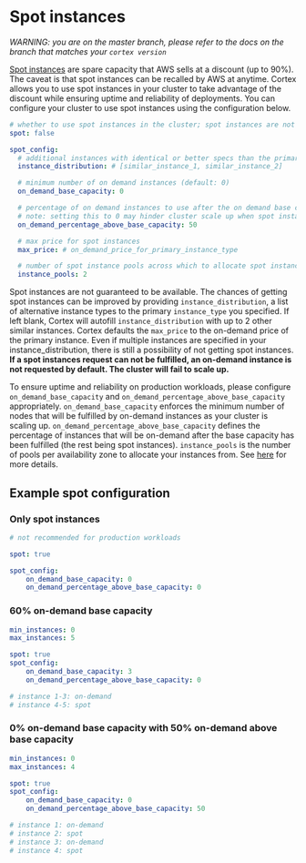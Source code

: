 # Spot instances

_WARNING: you are on the master branch, please refer to the docs on the branch that matches your `cortex version`_

[Spot instances](https://aws.amazon.com/ec2/spot/) are spare capacity that AWS sells at a discount (up to 90%). The caveat is that spot instances can be recalled by AWS at anytime. Cortex allows you to use spot instances in your cluster to take advantage of the discount while ensuring uptime and reliability of deployments. You can configure your cluster to use spot instances using the configuration below.

```yaml
# whether to use spot instances in the cluster; spot instances are not guaranteed to be available so please take that into account for production clusters (default: false)
spot: false

spot_config:
  # additional instances with identical or better specs than the primary instance type (defaults to 2 instances sorted by price)
  instance_distribution: # [similar_instance_1, similar_instance_2]

  # minimum number of on demand instances (default: 0)
  on_demand_base_capacity: 0

  # percentage of on demand instances to use after the on demand base capacity has been met [0, 100] (default: 50)
  # note: setting this to 0 may hinder cluster scale up when spot instances are not available
  on_demand_percentage_above_base_capacity: 50

  # max price for spot instances
  max_price: # on_demand_price_for_primary_instance_type

  # number of spot instance pools across which to allocate spot instances [1, 20] (default: number of instances in instance distribution)
  instance_pools: 2
```

Spot instances are not guaranteed to be available. The chances of getting spot instances can be improved by providing `instance_distribution`, a list of alternative instance types to the primary `instance_type` you specified. If left blank, Cortex will autofill `instance_distribution` with up to 2 other similar instances. Cortex defaults the `max_price` to the on-demand price of the primary instance. Even if multiple instances are specified in your instance_distribution, there is still a possibility of not getting spot instances. **If a spot instances request can not be fulfilled, an on-demand instance is not requested by default. The cluster will fail to scale up.**

To ensure uptime and reliability on production workloads, please configure `on_demand_base_capacity` and `on_demand_percentage_above_base_capacity` appropriately. `on_demand_base_capacity` enforces the minimum number of nodes that will be fulfilled by on-demand instances as your cluster is scaling up. `on_demand_percentage_above_base_capacity` defines the percentage of instances that will be on-demand after the base capacity has been fulfilled (the rest being spot instances). `instance_pools` is the number of pools per availability zone to allocate your instances from. See [here](https://docs.aws.amazon.com/autoscaling/ec2/APIReference/API_InstancesDistribution.html) for more details.

## Example spot configuration

### Only spot instances
```yaml
# not recommended for production workloads

spot: true

spot_config:
    on_demand_base_capacity: 0
    on_demand_percentage_above_base_capacity: 0
```

### 60% on-demand base capacity
```yaml
min_instances: 0
max_instances: 5

spot: true
spot_config:
    on_demand_base_capacity: 3
    on_demand_percentage_above_base_capacity: 0

# instance 1-3: on-demand
# instance 4-5: spot
```

### 0% on-demand base capacity with 50% on-demand above base capacity
```yaml
min_instances: 0
max_instances: 4

spot: true
spot_config:
    on_demand_base_capacity: 0
    on_demand_percentage_above_base_capacity: 50

# instance 1: on-demand
# instance 2: spot
# instance 3: on-demand
# instance 4: spot
```
